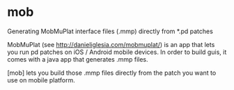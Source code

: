 # mob
Generating MobMuPlat interface files (.mmp) directly from *.pd patches

MobMuPlat (see http://danieliglesia.com/mobmuplat/) is an app that lets you run pd patches on iOS / Android mobile devices.
In order to build guis, it comes with a java app that generates .mmp files.

[mob] lets you build those .mmp files directly from the patch you want to use on mobile platform. 
